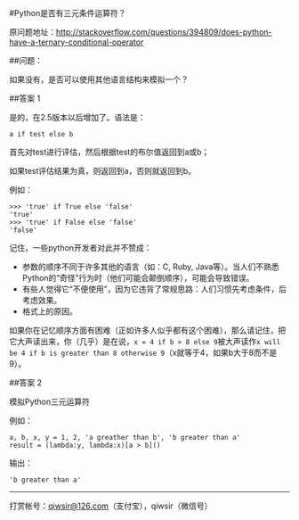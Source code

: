 #Python是否有三元条件运算符？

原问题地址：http://stackoverflow.com/questions/394809/does-python-have-a-ternary-conditional-operator

##问题：

如果没有，是否可以使用其他语言结构来模拟一个？

##答案 1

是的，在2.5版本以后增加了。语法是：

    a if test else b

首先对test进行评估，然后根据test的布尔值返回到a或b；

如果test评估结果为真，则返回到a，否则就返回到b。

例如：

    >>> 'true' if True else 'false'
    'true'
    >>> 'true' if False else 'false'
    'false'

记住，一些python开发者对此并不赞成：

- 参数的顺序不同于许多其他的语言（如：C, Ruby, Java等）。当人们不熟悉Python的“奇怪”行为时（他们可能会颠倒顺序），可能会导致错误。
- 有些人觉得它“不便使用”，因为它违背了常规思路：人们习惯先考虑条件，后考虑效果。
- 格式上的原因。

如果你在记忆顺序方面有困难（正如许多人似乎都有这个困难），那么请记住，把它大声读出来，你（几乎）是在说，`x = 4 if b > 8 else 9`被大声读作`x will be 4 if b is greater than 8 otherwise 9`（x就等于4，如果b大于8而不是9）。

##答案 2

模拟Python三元运算符

例如：

    a, b, x, y = 1, 2, 'a greather than b', 'b greater than a'
    result = (lambda:y, lambda:x)[a > b]()

输出：

    'b greater than a'


-------

打赏帐号：qiwsir@126.com（支付宝），qiwsir（微信号）
